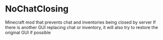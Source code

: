 # NoChatClosing
Minecraft mod that prevents chat and inventories being closed by server
If there is another GUI replacing chat or inventory, it will also try to restore the original GUI if possible
